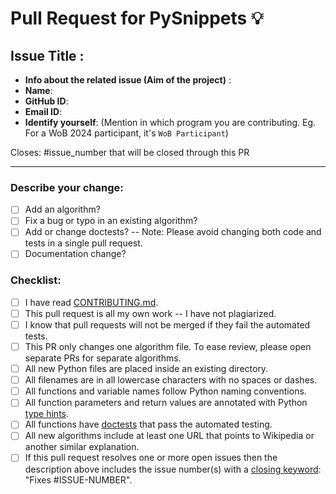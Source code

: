 # Pull Request for PySnippets 💡

## Issue Title : <!-- Enter the issue title here -->

- **Info about the related issue (Aim of the project)** : <!-- What's the goal of the project -->
- **Name**: <!-- Mention your name -->
- **GitHub ID**: <!-- Mention your GitHub ID -->
- **Email ID**: <!-- Mention your email ID for further communication. -->
- **Identify yourself**: (Mention in which program you are contributing. Eg. For a WoB 2024 participant, it's `WoB Participant`) <!-- Mention the program you're contributing to -->

Closes: #issue_number that will be closed through this PR

---

### Describe your change:



* [ ] Add an algorithm?
* [ ] Fix a bug or typo in an existing algorithm?
* [ ] Add or change doctests? -- Note: Please avoid changing both code and tests in a single pull request.
* [ ] Documentation change?

### Checklist:
* [ ] I have read [CONTRIBUTING.md](https://github.com/UTSAVS26/PySnippets/blob/main/CONTRIBUTING.md).
* [ ] This pull request is all my own work -- I have not plagiarized.
* [ ] I know that pull requests will not be merged if they fail the automated tests.
* [ ] This PR only changes one algorithm file.  To ease review, please open separate PRs for separate algorithms.
* [ ] All new Python files are placed inside an existing directory.
* [ ] All filenames are in all lowercase characters with no spaces or dashes.
* [ ] All functions and variable names follow Python naming conventions.
* [ ] All function parameters and return values are annotated with Python [type hints](https://docs.python.org/3/library/typing.html).
* [ ] All functions have [doctests](https://docs.python.org/3/library/doctest.html) that pass the automated testing.
* [ ] All new algorithms include at least one URL that points to Wikipedia or another similar explanation.
* [ ] If this pull request resolves one or more open issues then the description above includes the issue number(s) with a [closing keyword](https://docs.github.com/en/issues/tracking-your-work-with-issues/linking-a-pull-request-to-an-issue): "Fixes #ISSUE-NUMBER".
